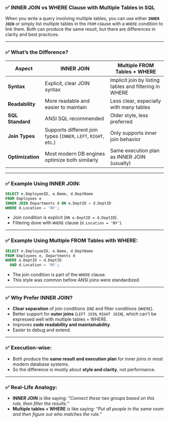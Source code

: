 ### ✅ **INNER JOIN vs WHERE Clause with Multiple Tables in SQL**

When you write a query involving multiple tables, you can use either **`INNER JOIN`** or simply list multiple tables in the `FROM` clause with a `WHERE` condition to link them. Both can produce the same result, but there are differences in clarity and best practices.

---

### ✅ **What’s the Difference?**

| Aspect           | **INNER JOIN**                                                 | **Multiple FROM Tables + WHERE**                       |
| ---------------- | -------------------------------------------------------------- | ------------------------------------------------------ |
| **Syntax**       | Explicit, clear JOIN syntax                                    | Implicit join by listing tables and filtering in WHERE |
| **Readability**  | More readable and easier to maintain                           | Less clear, especially with many tables                |
| **SQL Standard** | ANSI SQL recommended                                           | Older style, less preferred                            |
| **Join Types**   | Supports different join types (`INNER`, `LEFT`, `RIGHT`, etc.) | Only supports inner join behavior                      |
| **Optimization** | Most modern DB engines optimize both similarly                 | Same execution plan as INNER JOIN (usually)            |

---

### ✅ **Example Using INNER JOIN:**

```sql
SELECT e.EmployeeID, e.Name, d.DeptName
FROM Employees e
INNER JOIN Departments d ON e.DeptID = d.DeptID
WHERE d.Location = 'NY';
```

* Join condition is explicit (`ON e.DeptID = d.DeptID`).
* Filtering done with `WHERE` clause (`d.Location = 'NY'`).

---

### ✅ **Example Using Multiple FROM Tables with WHERE:**

```sql
SELECT e.EmployeeID, e.Name, d.DeptName
FROM Employees e, Departments d
WHERE e.DeptID = d.DeptID
  AND d.Location = 'NY';
```

* The join condition is part of the `WHERE` clause.
* This style was common before ANSI joins were standardized.

---

### ✅ **Why Prefer INNER JOIN?**

* **Clear separation** of join conditions (`ON`) and filter conditions (`WHERE`).
* Better support for **outer joins** (`LEFT JOIN`, `RIGHT JOIN`), which can't be expressed well with multiple tables + WHERE.
* Improves **code readability and maintainability**.
* Easier to debug and extend.

---

### ✅ **Execution-wise:**

* Both produce the **same result and execution plan** for inner joins in most modern database systems.
* So the difference is mostly about **style and clarity**, not performance.

---

### ✅ **Real-Life Analogy:**

* **INNER JOIN** is like saying: *“Connect these two groups based on this rule, then filter the results.”*
* **Multiple tables + WHERE** is like saying: *“Put all people in the same room and then figure out who matches the rule.”*